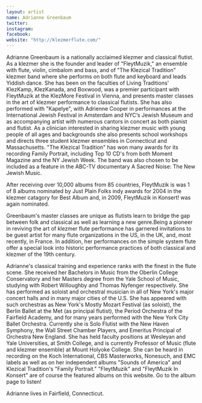 ```yaml
---
layout: artist
name: Adrianne Greenbaum
twitter:
instagram:
facebook:
website: "http://klezmerflute.com/"
---
```


Adrianne Greenbaum is a nationally acclaimed klezmer and classical flutist. As a klezmer she is the founder and leader of "FleytMuzik," an ensemble with flute, violin, cimbalom and bass, and of "The Klezical Tradition" klezmer band where she performs on both flute and keyboard and leads Yiddish dance. She has been on the faculties of Living Traditions' KlezKamp, KlezKanada, and Boxwood, was a premier participant with FleytMuzik at the KlezMore Festival in Vienna, and presents master classes in the art of klezmer performance to classical flutists. She has also performed with "Kapelye", with Adrienne Cooper in performances at the International Jewish Festival in Amsterdam and NYC‘s Jewish Museum and as accompanying artist with numerous cantors in concert as both pianist and flutist. As a clinician interested in sharing klezmer music with young people of all ages and backgrounds she also presents school workshops and directs three student klezmer ensembles in Connecticut and Massachusetts. "The Klezical Tradition" has won many awards for its recording Family Portrait, including Top 10 CD's from both Moment Magazine and the NY Jewish Week. The band was also chosen to be included as a feature in the ABC-TV documentary A Sacred Noise: The New Jewish Music.

After receiving over 10,000 albums from 85 countries, FleytMuzik is was 1 of 8 albums nominated by Just Plain Folks indy awards for 2004 in the klezmer catagory for Best Album and, in 2009, FleytMuzik in Konsert! was again nominated.

Greenbaum's master classes are unique as flutists learn to bridge the gap between folk and classical as well as learning a new genre.Being a pioneer in reviving the art of klezmer flute performance has garnered invitations to be guest artist for many flute organizations in the US, in the UK, and, most recently, in France. In addition, her performances on the simple system flute offer a special look into historic performance practices of both classical and klezmer of the 19th century.

Adrianne's classical training and experience ranks with the finest in the flute scene. She received her Bachelors in Music from the Oberlin College Conservatory and her Masters degree from the Yale School of Music, studying with Robert Willoughby and Thomas Nyfenger respectively. She has performed as soloist and orchestral musician in all of New York's major concert halls and in many major cities of the U.S. She has appeared with such orchestras as New York's Mostly Mozart Festival (as soloist), the Berlin Ballet at the Met (as principal flutist), the Period Orchestra of the Fairfield Academy, and for many years performed with the New York City Ballet Orchestra. Currently she is Solo Flutist with the New Haven Symphony, the Wall Street Chamber Players, and Emeritus Principal of Orchestra New England. She has held faculty positions at Wesleyan and Yale Universities, at Smith College, and is currently Professor of Music (flute and klezmer ensemble) at Mount Holyoke College. She can be heard in recording on the Koch International, CBS Masterworks, Nonesuch, and EMC labels as well as on her independent albums "Sounds of America" and Klezical Tradition's "Family Portrait." "FleytMuzik" and "FleytMuzik In Konsert" are of course the featured albums on this website. Go to the album page to listen!

Adrianne lives in Fairfield, Connecticut.